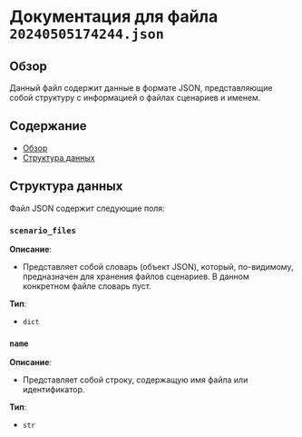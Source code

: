 # Документация для файла `20240505174244.json`

## Обзор

Данный файл содержит данные в формате JSON, представляющие собой структуру с информацией о файлах сценариев и именем.

## Содержание

- [Обзор](#обзор)
- [Структура данных](#структура-данных)

## Структура данных

Файл JSON содержит следующие поля:

### `scenario_files`

**Описание**:
- Представляет собой словарь (объект JSON), который, по-видимому, предназначен для хранения файлов сценариев. В данном конкретном файле словарь пуст.

**Тип**:
- `dict`

### `name`

**Описание**:
- Представляет собой строку, содержащую имя файла или идентификатор.

**Тип**:
- `str`